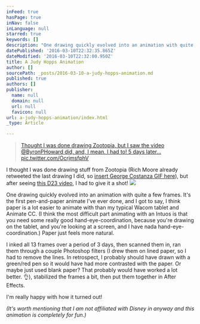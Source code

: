 ```yaml
---
inFeed: true
hasPage: true
inNav: false
inLanguage: null
starred: true
keywords: []
description: "One drawing quickly evolved into an animation with quite a few frames. It's the first pen-and-paper animate I've ever done, and I got to say, I think paper is a lot easier to animate with than my typical Wacom tablet and Animate CC. (I think the most difficult part animating with an Intuos is that you need some really good hand-eye-coordination, because you're drawing on the tablet, and you're looking at a screen, and I have nada hand-eye-coordination.) Paper just feels more natural."
datePublished: '2016-03-10T22:32:35.865Z'
dateModified: '2016-03-10T22:32:00.950Z'
title: A Judy Hopps Animation
author: []
sourcePath: _posts/2016-03-10-a-judy-hopps-animation.md
published: true
authors: []
publisher:
  name: null
  domain: null
  url: null
  favicon: null
url: a-judy-hopps-animation/index.html
_type: Article

---
```

> [Thought I was done drawing Zootopia, but I saw the video @ByronPHoward did, and, I mean, I had to! 5 days later... pic.twitter.com/OcrjmsfphV][0]

I thought I was done drawing stuff from Zootopia (Rich Moore already retweeted the last drawing I did, so [insert George Costanza GIF here][1]), but after seeing [this D23 video][2], I had to give it a shot!
![](https://the-grid-user-content.s3-us-west-2.amazonaws.com/bf8c9279-aeed-4954-a60d-707b0119d929.gif)

One drawing quickly evolved into an animation with quite a few frames. It's the first pen-and-paper animate I've ever done, and I got to say, I think paper is a lot easier to animate with than my typical Wacom tablet and Animate CC. (I think the most difficult part animating with an Intuos is that you need some really good hand-eye-coordination, because you're drawing on the tablet, and you're looking at a screen, and I have nada hand-eye-coordination.) Paper just feels more natural.

I inked all 13 frames over a period of  3 days, then scanned them in, ran them through a couple Photoshop filters (I drew them on lined paper, so I had to remove the lines. In retrospect, I probably should have drawn with a green/red pen so it would have had more contrasted with the paper. Or maybe just used blank paper? That probably would have worked a lot better. 👌), stabilized the frames a bit, then put them together in After Effects.

I'm really happy with how it turned out!

_(It's worth mentioning that I am not affiliated with Disney in anyway and this animation is completely for fun.)_

[0]: pic.twitter.com/OcrjmsfphV
[1]: https://youtu.be/8YaaZZN9VYs?t=20s
[2]: https://www.youtube.com/watch?v=cVBwvtK1ZFI